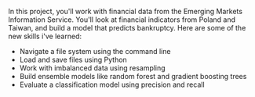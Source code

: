 In this project, you'll work with financial data from the Emerging Markets Information Service. You'll look at financial indicators from Poland and Taiwan, and build a model that predicts bankruptcy.
Here are some of the new skills i've learned:
* Navigate a file system using the command line
* Load and save files using Python
* Work with imbalanced data using resampling
* Build ensemble models like random forest and gradient boosting trees
* Evaluate a classification model using precision and recall
